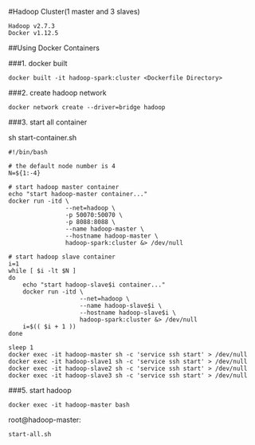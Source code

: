 #Hadoop Cluster(1 master and 3 slaves)

```
Hadoop v2.7.3
Docker v1.12.5
```

##Using Docker Containers

###1. docker built

```
docker built -it hadoop-spark:cluster <Dockerfile Directory>
```

###2. create hadoop network

```
docker network create --driver=bridge hadoop
```

###3. start all container

sh start-container.sh
```
#!/bin/bash

# the default node number is 4
N=${1:-4}

# start hadoop master container
echo "start hadoop-master container..."
docker run -itd \
                --net=hadoop \
                -p 50070:50070 \
                -p 8088:8088 \
                --name hadoop-master \
                --hostname hadoop-master \
                hadoop-spark:cluster &> /dev/null

# start hadoop slave container
i=1
while [ $i -lt $N ]
do
	echo "start hadoop-slave$i container..."
	docker run -itd \
	                --net=hadoop \
	                --name hadoop-slave$i \
	                --hostname hadoop-slave$i \
	                hadoop-spark:cluster &> /dev/null
	i=$(( $i + 1 ))
done 

sleep 1
docker exec -it hadoop-master sh -c 'service ssh start' > /dev/null
docker exec -it hadoop-slave1 sh -c 'service ssh start' > /dev/null
docker exec -it hadoop-slave2 sh -c 'service ssh start' > /dev/null
docker exec -it hadoop-slave3 sh -c 'service ssh start' > /dev/null
```

###5. start hadoop

```
docker exec -it hadoop-master bash
```

root@hadoop-master:
```
start-all.sh
```